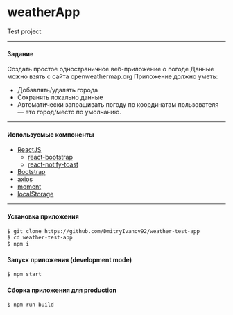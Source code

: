 # weatherApp
Test project

- - -

#### Задание

Создать простое одностраничное веб-приложение о погоде
Данные можно взять с сайта openweathermap.org
Приложение должно уметь:
 - Добавлять/удалять города
 - Сохранять локально данные
 - Автоматически запрашивать погоду по координатам пользователя — это город/место по умолчанию.

- - -

#### Используемые компоненты
* [ReactJS]
  * [react-bootstrap]
  * [react-notify-toast]
* [Bootstrap]
* [axios]
* [moment]
* [localStorage]

- - -

#### Установка приложения

```sh
$ git clone https://github.com/DmitryIvanov92/weather-test-app
$ cd weather-test-app
$ npm i
```
#### Запуск приложения (development mode)

```sh
$ npm start
```

#### Сборка приложения для production

```sh
$ npm run build
```

[ReactJS]: <https://facebook.github.io/react/>
[react-bootstrap]: <https://react-bootstrap.github.io/>
[react-notify-toast]: <https://www.npmjs.com/package/react-notify-toast>
[Bootstrap]: <http://getbootstrap.com/>
[axios]: <https://github.com/mzabriskie/axios>
[moment]: <https://momentjs.com/>
[localStorage]: <https://github.com/coolaj86/node-localStorage>
